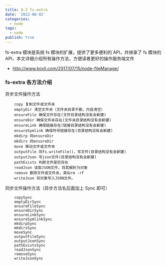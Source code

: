 ```yaml
---
title: 8-2 fs-extra
date: '2022-08-02'
categories:
  - node
tags:
  - node
publish: true
---
```


fs-extra 模块是系统 fs 模块的扩展，提供了更多便利的 API，并继承了 fs 模块的 API，本文详细介绍所有操作方法，方便读者更好的操作服务端文件

- http://www.kovli.com/2017/07/15/node-fileManage/

### fs-extra 各方法介绍

异步文件操作方法

```
    copy 复制文件或文件夹
    emptyDir 清空文件夹（文件夹目录不删，内容清空）
    ensureFile 确保文件存在(文件目录结构没有会新建)
    ensureDir 确保文件夹存在(文件夹目录结构没有会新建)
    ensureLink 确保链接存在(链接目录结构没有会新建)
    ensureSymlink 确保符号链接存在(目录结构没有会新建)
    mkdirp 同ensureDir
    mkdirs 同ensureDir
    move 移动文件或文件夹
    outputFile 同fs.writeFile()，写文件(目录结构没有会新建)
    outputJson 写json文件(目录结构没有会新建)
    pathExists 判断文件是否存在
    readJson 读取JSON文件，将其解析为对象
    remove 删除文件或文件夹，类似rm -rf
    writeJson 将对象写入JSON文件。
```

同步文件操作方法（异步方法名后面加上 Sync 即可）

```
    copySync
    emptyDirSync
    ensureFileSync
    ensureDirSync
    ensureLinkSync
    ensureSymlinkSync
    mkdirpSync
    mkdirsSync
    moveSync
    outputFileSync
    outputJsonSync
    pathExistsSync
    readJsonSync
    removeSync
    writeJsonSync

```
